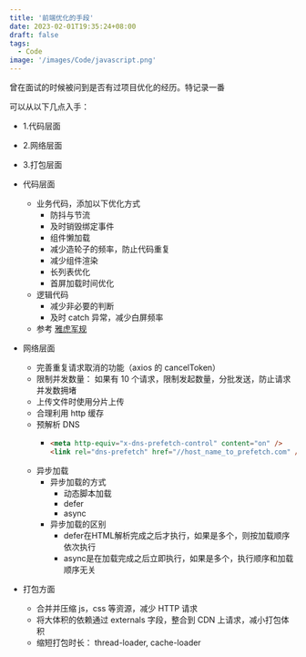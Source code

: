 ```yaml
---
title: '前端优化的手段'
date: 2023-02-01T19:35:24+08:00
draft: false
tags:
  - Code
image: '/images/Code/javascript.png'
---
```


曾在面试的时候被问到是否有过项目优化的经历。特记录一番

<!--more-->

可以从以下几点入手：

- 1.代码层面
- 2.网络层面
- 3.打包层面

- 代码层面

  - 业务代码，添加以下优化方式
    - 防抖与节流
    - 及时销毁绑定事件
    - 组件懒加载
    - 减少造轮子的频率，防止代码重复
    - 减少组件渲染
    - 长列表优化
    - 首屏加载时间优化
  - 逻辑代码
    - 减少非必要的判断
    - 及时 catch 异常，减少白屏频率
  - 参考 [雅虎军规](https://developer.yahoo.com/performance/rules.html?guccounter=1)
- 网络层面

  - 完善重复请求取消的功能（axios 的 cancelToken）
  - 限制并发数量： 如果有 10 个请求，限制发起数量，分批发送，防止请求并发数拥堵
  - 上传文件时使用分片上传
  - 合理利用 http 缓存
  - 预解析 DNS
    - ```html
      <meta http-equiv="x-dns-prefetch-control" content="on" />
      <link rel="dns-prefetch" href="//host_name_to_prefetch.com" />
      ```
  - 异步加载
    - 异步加载的方式
      - 动态脚本加载
      - defer
      - async
    - 异步加载的区别
      - defer在HTML解析完成之后才执行，如果是多个，则按加载顺序依次执行
      - async是在加载完成之后立即执行，如果是多个，执行顺序和加载顺序无关
- 打包方面
  - 合并并压缩 js，css 等资源，减少 HTTP 请求
  - 将大体积的依赖通过 externals 字段，整合到 CDN 上请求，减小打包体积
  - 缩短打包时长： thread-loader, cache-loader
